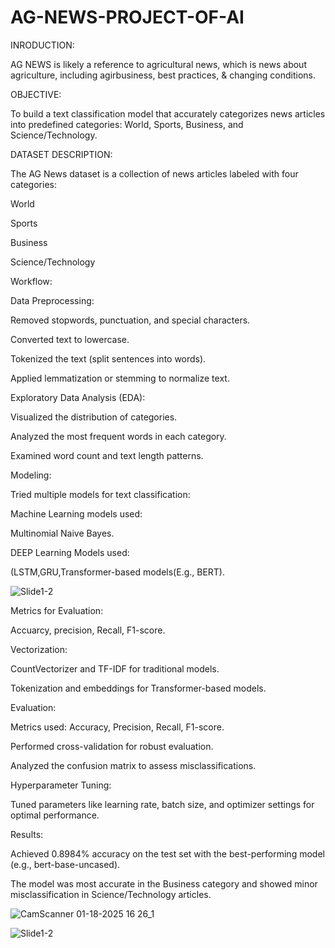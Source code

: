 # AG-NEWS-PROJECT-OF-AI

INRODUCTION:

AG NEWS is likely a reference  to agricultural news, which is news about agriculture, including agirbusiness, best practices, & changing conditions.

OBJECTIVE:

To build a text classification model that accurately categorizes news articles into predefined categories: World, Sports, Business, and Science/Technology.

DATASET DESCRIPTION:

The AG News dataset is a collection of news articles labeled with four categories:

World

Sports

Business

Science/Technology

Workflow:

Data Preprocessing:

Removed stopwords, punctuation, and special characters.

Converted text to lowercase.

Tokenized the text (split sentences into words).

Applied lemmatization or stemming to normalize text.

Exploratory Data Analysis (EDA):

Visualized the distribution of categories.

Analyzed the most frequent words in each category.

Examined word count and text length patterns.




Modeling:

Tried multiple models for text classification:

Machine Learning models used:

Multinomial Naive Bayes.

DEEP Learning Models used:

(LSTM,GRU,Transformer-based models(E.g., BERT).

![Slide1-2](https://github.com/user-attachments/assets/66d54083-6a5a-4c07-8cd2-0c8ee700f588)


Metrics for Evaluation:

Accuarcy, precision, Recall, F1-score.


Vectorization:

CountVectorizer and TF-IDF for traditional models.

Tokenization and embeddings for Transformer-based models.

Evaluation:

Metrics used: Accuracy, Precision, Recall, F1-score.

Performed cross-validation for robust evaluation.

Analyzed the confusion matrix to assess misclassifications.

Hyperparameter Tuning:

Tuned parameters like learning rate, batch size, and optimizer settings for optimal performance.

Results:

Achieved 0.8984% accuracy on the test set with the best-performing model (e.g., bert-base-uncased).

The model was most accurate in the Business category and showed minor misclassification in Science/Technology articles.

![CamScanner 01-18-2025 16 26_1](https://github.com/user-attachments/assets/7cbbc5d4-900c-4563-9f5f-76538faf007f)


![Slide1-2](https://github.com/user-attachments/assets/ee5e5c77-2018-428b-a361-7d0d6c620ba7)









